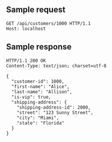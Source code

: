 
Sample request
--------------

    GET /api/customers/1000 HTTP/1.1
    Host: localhost

Sample response
---------------

    HTTP/1.1 200 OK
    Content-Type: text/json; charset=utf-8
    
    {
      "customer-id": 1000,
      "first-name": "Alice",
      "last-name": "Allison",
      "is-vip": true,
      "shipping-address": {
        "shipping-address-id": 2000,
        "street": "123 Sunny Street",
        "city": "Miami",
        "state": "Florida"
      }
    }
